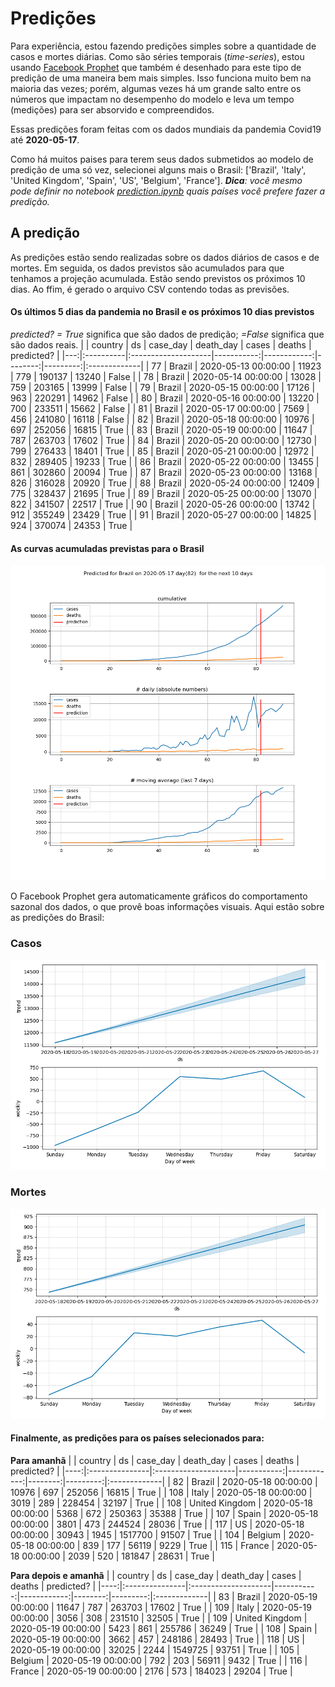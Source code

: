 # **Predições**
Para experiência, estou fazendo predições simples sobre a quantidade de casos e mortes diárias. Como são séries temporais (*time-series*), estou usando [Facebook Prophet](https://facebook.github.io/prophet/docs/quick_start.html) que também é desenhado para este tipo de predição de uma maneira bem mais simples. Isso funciona muito bem na maioria das vezes; porém, algumas vezes há um grande salto entre os números que impactam no desempenho do modelo e leva um tempo (medições) para ser absorvido e compreendidos.

Essas predições foram feitas com os dados mundiais da pandemia Covid19 até **2020-05-17**.

Como há muitos paises para terem seus dados submetidos ao modelo de predição de uma só vez, selecionei alguns mais o Brasil:
['Brazil', 'Italy', 'United Kingdom', 'Spain', 'US', 'Belgium', 'France'].
***Dica**: você mesmo pode definir no notebook *[prediction.ipynb](../prediction.ipynb)* quais países você prefere fazer a predição.*


## A predição
As predições estão sendo realizadas sobre os dados diários de casos e de mortes. Em seguida, os dados previstos são acumulados para que tenhamos a projeção acumulada. Estão sendo previstos os próximos 10 dias.
Ao ffim, é gerado o arquivo CSV contendo todas as previsões.

#### Os últimos 5 dias da pandemia no Brasil e os próximos 10 dias previstos
*predicted? = True* significa que são dados de predição; *=False* significa que são dados reais.
|    | country   | ds                  |   case_day |   death_day |   cases |   deaths | predicted?   |
|---:|:----------|:--------------------|-----------:|------------:|--------:|---------:|:-------------|
| 77 | Brazil    | 2020-05-13 00:00:00 |      11923 |         779 |  190137 |    13240 | False        |
| 78 | Brazil    | 2020-05-14 00:00:00 |      13028 |         759 |  203165 |    13999 | False        |
| 79 | Brazil    | 2020-05-15 00:00:00 |      17126 |         963 |  220291 |    14962 | False        |
| 80 | Brazil    | 2020-05-16 00:00:00 |      13220 |         700 |  233511 |    15662 | False        |
| 81 | Brazil    | 2020-05-17 00:00:00 |       7569 |         456 |  241080 |    16118 | False        |
| 82 | Brazil    | 2020-05-18 00:00:00 |      10976 |         697 |  252056 |    16815 | True         |
| 83 | Brazil    | 2020-05-19 00:00:00 |      11647 |         787 |  263703 |    17602 | True         |
| 84 | Brazil    | 2020-05-20 00:00:00 |      12730 |         799 |  276433 |    18401 | True         |
| 85 | Brazil    | 2020-05-21 00:00:00 |      12972 |         832 |  289405 |    19233 | True         |
| 86 | Brazil    | 2020-05-22 00:00:00 |      13455 |         861 |  302860 |    20094 | True         |
| 87 | Brazil    | 2020-05-23 00:00:00 |      13168 |         826 |  316028 |    20920 | True         |
| 88 | Brazil    | 2020-05-24 00:00:00 |      12409 |         775 |  328437 |    21695 | True         |
| 89 | Brazil    | 2020-05-25 00:00:00 |      13070 |         822 |  341507 |    22517 | True         |
| 90 | Brazil    | 2020-05-26 00:00:00 |      13742 |         912 |  355249 |    23429 | True         |
| 91 | Brazil    | 2020-05-27 00:00:00 |      14825 |         924 |  370074 |    24353 | True         |

 #### As curvas acumuladas previstas para o Brasil
![](brazil_predictions.png)

 O Facebook Prophet gera automaticamente gráficos do comportamento sazonal dos dados, o que provê boas informações visuais. Aqui estão sobre as predições do Brasil:
### Casos
![](brazil_prophet_cases.png)

 ### Mortes
![](brazil_prophet_deaths.png)
#### Finalmente, as predições para os países selecionados para:
**Para amanhã**
|     | country        | ds                  |   case_day |   death_day |   cases |   deaths | predicted?   |
|----:|:---------------|:--------------------|-----------:|------------:|--------:|---------:|:-------------|
|  82 | Brazil         | 2020-05-18 00:00:00 |      10976 |         697 |  252056 |    16815 | True         |
| 108 | Italy          | 2020-05-18 00:00:00 |       3019 |         289 |  228454 |    32197 | True         |
| 108 | United Kingdom | 2020-05-18 00:00:00 |       5368 |         672 |  250363 |    35388 | True         |
| 107 | Spain          | 2020-05-18 00:00:00 |       3801 |         473 |  244524 |    28036 | True         |
| 117 | US             | 2020-05-18 00:00:00 |      30943 |        1945 | 1517700 |    91507 | True         |
| 104 | Belgium        | 2020-05-18 00:00:00 |        839 |         177 |   56119 |     9229 | True         |
| 115 | France         | 2020-05-18 00:00:00 |       2039 |         520 |  181847 |    28631 | True         |

 **Para depois e amanhã** 
|     | country        | ds                  |   case_day |   death_day |   cases |   deaths | predicted?   |
|----:|:---------------|:--------------------|-----------:|------------:|--------:|---------:|:-------------|
|  83 | Brazil         | 2020-05-19 00:00:00 |      11647 |         787 |  263703 |    17602 | True         |
| 109 | Italy          | 2020-05-19 00:00:00 |       3056 |         308 |  231510 |    32505 | True         |
| 109 | United Kingdom | 2020-05-19 00:00:00 |       5423 |         861 |  255786 |    36249 | True         |
| 108 | Spain          | 2020-05-19 00:00:00 |       3662 |         457 |  248186 |    28493 | True         |
| 118 | US             | 2020-05-19 00:00:00 |      32025 |        2244 | 1549725 |    93751 | True         |
| 105 | Belgium        | 2020-05-19 00:00:00 |        792 |         203 |   56911 |     9432 | True         |
| 116 | France         | 2020-05-19 00:00:00 |       2176 |         573 |  184023 |    29204 | True         |